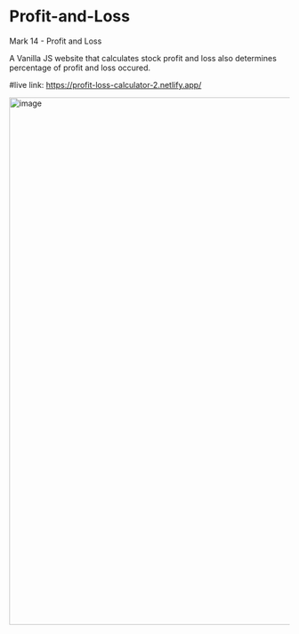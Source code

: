 # Profit-and-Loss
Mark 14 - Profit and Loss

A Vanilla JS website that calculates stock profit and loss also determines percentage of profit and loss occured.

#live link:
https://profit-loss-calculator-2.netlify.app/

<img width="949" alt="image" src="https://user-images.githubusercontent.com/9660782/179009273-7fd050d1-6a0b-4fcd-9d55-4afe3a566fb0.png">
